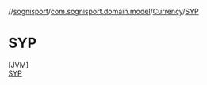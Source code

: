 //[sognisport](../../../../index.md)/[com.sognisport.domain.model](../../index.md)/[Currency](../index.md)/[SYP](index.md)

# SYP

[JVM]\
[SYP](index.md)
